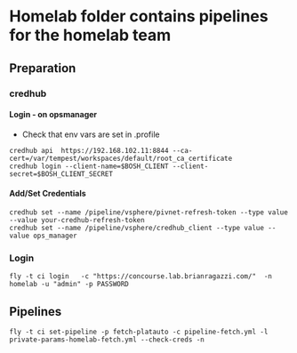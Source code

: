 # Homelab folder contains pipelines for the homelab team


## Preparation
### credhub
#### Login - on opsmanager
* Check that env vars are set in .profile
```
credhub api  https://192.168.102.11:8844 --ca-cert=/var/tempest/workspaces/default/root_ca_certificate
credhub login --client-name=$BOSH_CLIENT --client-secret=$BOSH_CLIENT_SECRET
```
#### Add/Set Credentials
```
credhub set --name /pipeline/vsphere/pivnet-refresh-token --type value --value your-credhub-refresh-token
credhub set --name /pipeline/vsphere/credhub_client --type value --value ops_manager
```



### Login
```
fly -t ci login   -c "https://concourse.lab.brianragazzi.com/"  -n homelab -u "admin" -p PASSWORD
```

## Pipelines
```
fly -t ci set-pipeline -p fetch-platauto -c pipeline-fetch.yml -l private-params-homelab-fetch.yml --check-creds -n
```
